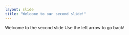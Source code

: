 ```yaml
---
layout: slide
title: "Welcome to our second slide!"
---
```

Welcome to the second slide
Use the left arrow to go back!
